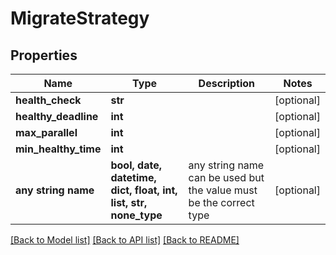 # MigrateStrategy


## Properties
Name | Type | Description | Notes
------------ | ------------- | ------------- | -------------
**health_check** | **str** |  | [optional] 
**healthy_deadline** | **int** |  | [optional] 
**max_parallel** | **int** |  | [optional] 
**min_healthy_time** | **int** |  | [optional] 
**any string name** | **bool, date, datetime, dict, float, int, list, str, none_type** | any string name can be used but the value must be the correct type | [optional]

[[Back to Model list]](../README.md#documentation-for-models) [[Back to API list]](../README.md#documentation-for-api-endpoints) [[Back to README]](../README.md)


